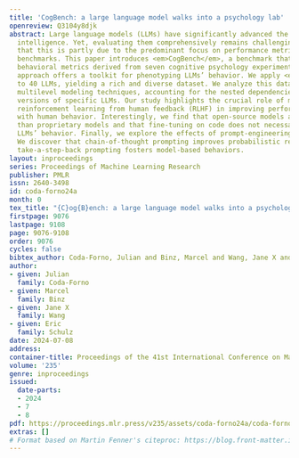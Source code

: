 ```yaml
---
title: 'CogBench: a large language model walks into a psychology lab'
openreview: Q3104y8djk
abstract: Large language models (LLMs) have significantly advanced the field of artificial
  intelligence. Yet, evaluating them comprehensively remains challenging. We argue
  that this is partly due to the predominant focus on performance metrics in most
  benchmarks. This paper introduces <em>CogBench</em>, a benchmark that includes ten
  behavioral metrics derived from seven cognitive psychology experiments. This novel
  approach offers a toolkit for phenotyping LLMs’ behavior. We apply <em>CogBench</em>
  to 40 LLMs, yielding a rich and diverse dataset. We analyze this data using statistical
  multilevel modeling techniques, accounting for the nested dependencies among fine-tuned
  versions of specific LLMs. Our study highlights the crucial role of model size and
  reinforcement learning from human feedback (RLHF) in improving performance and aligning
  with human behavior. Interestingly, we find that open-source models are less risk-prone
  than proprietary models and that fine-tuning on code does not necessarily enhance
  LLMs’ behavior. Finally, we explore the effects of prompt-engineering techniques.
  We discover that chain-of-thought prompting improves probabilistic reasoning, while
  take-a-step-back prompting fosters model-based behaviors.
layout: inproceedings
series: Proceedings of Machine Learning Research
publisher: PMLR
issn: 2640-3498
id: coda-forno24a
month: 0
tex_title: "{C}og{B}ench: a large language model walks into a psychology lab"
firstpage: 9076
lastpage: 9108
page: 9076-9108
order: 9076
cycles: false
bibtex_author: Coda-Forno, Julian and Binz, Marcel and Wang, Jane X and Schulz, Eric
author:
- given: Julian
  family: Coda-Forno
- given: Marcel
  family: Binz
- given: Jane X
  family: Wang
- given: Eric
  family: Schulz
date: 2024-07-08
address:
container-title: Proceedings of the 41st International Conference on Machine Learning
volume: '235'
genre: inproceedings
issued:
  date-parts:
  - 2024
  - 7
  - 8
pdf: https://proceedings.mlr.press/v235/assets/coda-forno24a/coda-forno24a.pdf
extras: []
# Format based on Martin Fenner's citeproc: https://blog.front-matter.io/posts/citeproc-yaml-for-bibliographies/
---
```

